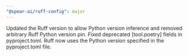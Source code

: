 ```yaml
---
"@spear-ai/ruff-config": major
---
```


Updated the Ruff version to allow Python version inference and removed arbitrary Ruff Python version pin.
Fixed deprecated [tool.poetry] fields in pyproject.toml.
Ruff now uses the Python version specified in the pyproject.toml file.
